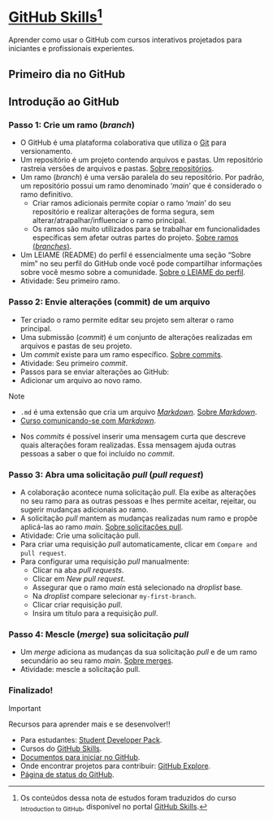 # [GitHub Skills](https://skills.github.com/)[^1]

Aprender como usar o GitHub com cursos interativos projetados para iniciantes e profissionais experientes.

## Primeiro dia no GitHub 

## Introdução ao GitHub 

### Passo 1: Crie um ramo (_branch_) 
 - O GitHub é uma plataforma colaborativa que utiliza o [Git](https://git-scm.com/) para versionamento.
 - Um repositório é um projeto contendo arquivos e pastas. Um repositório rastreia versões de arquivos e pastas. [Sobre repositórios](https://docs.github.com/en/repositories/creating-and-managing-repositories/about-repositories).
 - Um ramo (_branch_) é uma versão paralela do seu repositório. Por padrão, um repositório possui um ramo denominado ‘_main_’ que é considerado o ramo definitivo.
   - Criar ramos adicionais permite copiar o ramo ‘_main_’ do seu repositório e realizar alterações de forma segura, sem alterar/atrapalhar/influenciar o ramo principal.
   - Os ramos são muito utilizados para se trabalhar em funcionalidades específicas sem afetar outras partes do projeto. [Sobre ramos (_branches_)](https://docs.github.com/en/pull-requests/collaborating-with-pull-requests/proposing-changes-to-your-work-with-pull-requests/about-branches).
 - Um LEIAME (README) do perfil é essencialmente uma seção “Sobre mim” no seu perfil do GitHub onde você pode compartilhar informações sobre você mesmo sobre a comunidade. [Sobre o LEIAME do perfil](https://docs.github.com/en/account-and-profile/setting-up-and-managing-your-github-profile/customizing-your-profile/managing-your-profile-readme).
 - Atividade: Seu primeiro ramo.

### Passo 2: Envie alterações (commit) de um arquivo 
 - Ter criado o ramo permite editar seu projeto sem alterar o ramo principal.
 - Uma submissão (_commit_) é um conjunto de alterações realizadas em arquivos e pastas de seu projeto.
 - Um _commit_ existe para um ramo específico. [Sobre commits](https://docs.github.com/en/pull-requests/committing-changes-to-your-project/creating-and-editing-commits/about-commits).
 - Atividade: Seu primeiro _commit_.
  - Passos para se enviar alterações ao GitHub:
  - Adicionar um arquivo ao novo ramo.
> [!NOTE]
>  - `.md` é uma extensão que cria um arquivo [_Markdown_](https://www.markdownguide.org/). [Sobre _Markdown_](https://docs.github.com/en/get-started/writing-on-github/getting-started-with-writing-and-formatting-on-github/basic-writing-and-formatting-syntax).
>  - [Curso comunicando-se com _Markdown_](https://github.com/skills/communicate-using-markdown). 
 - Nos _commits_ é possível inserir uma mensagem curta que descreve quais alterações foram realizadas. Essa mensagem ajuda outras pessoas a saber o que foi incluído no _commit_.

### Passo 3: Abra uma solicitação _pull_ (_pull request_) 
 - A colaboração acontece numa solicitação _pull_. Ela exibe as alterações no seu ramo para as outras pessoas e lhes permite aceitar, rejeitar, ou sugerir mudanças adicionais ao ramo.
 - A solicitação _pull_ mantem as mudanças realizadas num ramo e propõe aplicá-las ao ramo _main_. [Sobre solicitações pull](https://docs.github.com/en/pull-requests/collaborating-with-pull-requests/proposing-changes-to-your-work-with-pull-requests/about-pull-requests).
 - Atividade: Crie uma solicitação pull.
  - Para criar uma requisição _pull_ automaticamente, clicar em `Compare and pull request`.
  - Para configurar uma requisição _pull_ manualmente:
    - Clicar na aba _pull requests_.
    - Clicar em _New pull request_.
    - Assegurar que o ramo _main_ está selecionado na _droplist_ base.
    - Na _droplist_ compare selecionar `my-first-branch`.
    - Clicar criar requisição _pull_.
    - Insira um título para a requisição _pull_.

### Passo 4: Mescle (_merge_) sua solicitação _pull_
 - Um _merge_ adiciona as mudanças da sua solicitação _pull_ e de um ramo secundário ao seu ramo _main_. [Sobre merges](https://docs.github.com/en/pull-requests/collaborating-with-pull-requests/incorporating-changes-from-a-pull-request/merging-a-pull-request).
 - Atividade: mescle a solicitação pull.

### Finalizado!
>[!IMPORTANT]
> Recursos para aprender mais e se desenvolver!!
>  - Para estudantes: [Student Developer Pack](https://education.github.com/pack).
>  - Cursos do [GitHub Skills](https://github.com/skills).
>  - [Documentos para iniciar no GitHub](https://docs.github.com/en/get-started).
>  - Onde encontrar projetos para contribuir: [GitHub Explore](https://github.com/explore).
>  - [Página de status do GitHub](https://www.githubstatus.com/).

[^1]: Os conteúdos dessa nota de estudos foram traduzidos do curso <sub>Introduction to GitHub</sub>, disponível no portal [GitHub Skills](https://skills.github.com/).
